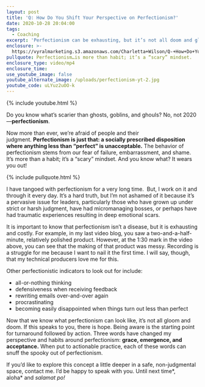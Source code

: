 ```yaml
---
layout: post
title: 'Q: How Do You Shift Your Perspective on Perfectionism?'
date: 2020-10-28 20:04:00
tags:
  - Coaching
excerpt: 'Perfectionism can be exhausting, but it’s not all doom and gloom.'
enclosure: >-
  https://vyralmarketing.s3.amazonaws.com/Charletta+Wilson/Q-+How+Do+You+Change+Your+Perspective+on+Perfectionism_.mp4
pullquote: Perfectionism…is more than habit; it’s a “scary” mindset.
enclosure_type: video/mp4
enclosure_time:
use_youtube_image: false
youtube_alternate_image: /uploads/perfectionism-yt-2.jpg
youtube_code: uLYuz2uOO-k
---
```


{% include youtube.html %}

Do you know what’s scarier than ghosts, goblins, and ghouls? No, not 2020—**perfectionism**.&nbsp;

Now more than ever, we’re afraid of people and their judgment.&nbsp;**Perfectionism is just that: a socially prescribed disposition where anything less than “perfect” is unacceptable.**&nbsp;The behavior of perfectionism stems from our fear of failure, embarrassment, and shame. It’s more than a habit; it’s a “scary” mindset. And you know what? It wears you out\!&nbsp;

{% include pullquote.html %}

I have tangoed with perfectionism for a very long time.&nbsp; But, I work on it and through it every day. It’s a hard truth, but I’m not ashamed of it because it’s a pervasive issue for leaders, particularly those who have grown up under strict or harsh judgment, have had micromanaging bosses, or perhaps have had traumatic experiences resulting in deep emotional scars.&nbsp;

It is important to know that perfectionism isn’t a disease, but it is exhausting and costly. For example, in my last video blog, you saw a two-and-a-half-minute, relatively polished product. However, at the 1:30 mark in the video above, you can see that the making of that product was messy. Recording is a struggle for me because I want to nail it the first time. I will say, though, that my technical producers love me for this.&nbsp;

Other perfectionistic indicators to look out for include:

* all-or-nothing thinking
* defensiveness when receiving feedback
* rewriting emails over-and-over again
* procrastinating
* becoming easily disappointed when things turn out less than perfect&nbsp;

Now that we know what perfectionism can look like, it’s not all gloom and doom. If this speaks to you, there is hope. Being aware is the starting point for turnaround followed by action. Three words have changed my perspective and habits around perfectionism:&nbsp;**grace, emergence, and acceptance.**&nbsp;When put to actionable practice, each of these words can snuff the spooky out of perfectionism.&nbsp;

If you’d like to explore this concept a little deeper in a safe, non-judgmental space, contact me. I’d be happy to speak with you. Until next time*, aloha*&nbsp;and&nbsp;*salamat po\!*